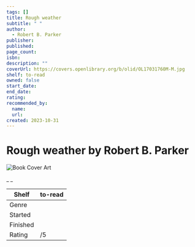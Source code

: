 ```yaml
---
tags: []
title: Rough weather
subtitle: " "
author:
  - Robert B. Parker
publisher:
published:
page_count:
isbn:
description: ""
coverUrl: https://covers.openlibrary.org/b/olid/OL17031760M-M.jpg
shelf: to-read
owned: false
start_date:
end_date:
rating:
recommended_by:
  name:
  url:
created: 2023-10-31
---
```


# Rough weather by Robert B. Parker

![Book Cover Art](https://covers.openlibrary.org/b/olid/OL17031760M-M.jpg)

_ _

| Shelf | to-read |
| --- | --- |
| Genre |  |
| Started |  |
| Finished |  |
| Rating | /5 |

